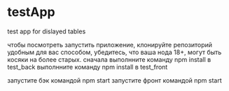 # testApp
test app for dislayed tables

чтобы посмотреть запустить приложение, клонируйте репозиторий удобным для вас способом,
убедитесь, что ваша нода 18+, могут быть косяки на более старых. 
сначала выполнните команду npm install в test_back
выполнните команду npm install в test_front

запустите бэк командой npm start
запустите фронт командой npm start

 
